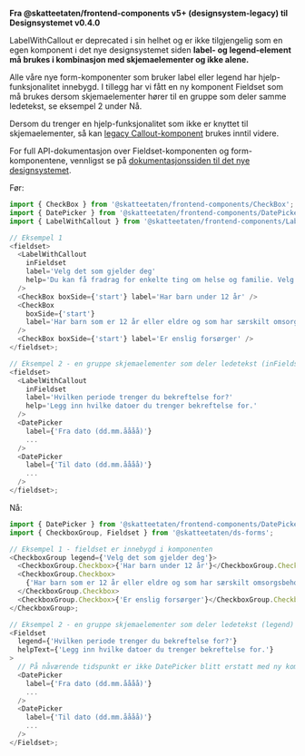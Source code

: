 **Fra @skatteetaten/frontend-components v5+ (designsystem-legacy) til Designsystemet v0.4.0**

LabelWithCallout er deprecated i sin helhet og er ikke tilgjengelig som en egen komponent i det nye designsystemet siden <strong>label- og legend-element må brukes i kombinasjon med skjemaelementer og ikke alene.</strong>

Alle våre nye form-komponenter som bruker label eller legend har hjelp-funksjonalitet innebygd. I tillegg har vi fått en <!-- TODO byttet ut teksten "ny komponent Fieldset" med dette og sjekket at url-en er riktig: <a class="brodtekst-link" href="https://www.skatteetaten.no/stilogtone/designsystemet/komponenter/fieldset">ny komponent Fieldset</a>-->
ny komponent Fieldset som må brukes dersom skjemaelementer hører til en gruppe som deler samme ledetekst, se eksempel 2 under Nå.

Dersom du trenger en hjelp-funksjonalitet som ikke er knyttet til skjemaelementer, så kan <a class="brodtekst-link" href="https://skatteetaten.github.io/frontend-components/#callout">legacy Callout-komponent</a> brukes inntil videre.

For full API-dokumentasjon over Fieldset-komponenten og form-komponentene, vennligst se på <a class="brodtekst-link" href="https://www.skatteetaten.no/stilogtone/designsystemet/komponenter/">dokumentasjonssiden til det nye designsystemet</a>.

Før:

```javascript static
import { CheckBox } from '@skatteetaten/frontend-components/CheckBox';
import { DatePicker } from '@skatteetaten/frontend-components/DatePicker';
import { LabelWithCallout } from '@skatteetaten/frontend-components/LabelWithCallout';

// Eksempel 1
<fieldset>
  <LabelWithCallout
    inFieldset
    label='Velg det som gjelder deg'
    help='Du kan få fradrag for enkelte ting om helse og familie. Velg deg som gjelder for deg.'
  />
  <CheckBox boxSide={'start'} label='Har barn under 12 år' />
  <CheckBox
    boxSide={'start'}
    label='Har barn som er 12 år eller eldre og som har særskilt omsorgsbehov'
  />
  <CheckBox boxSide={'start'} label='Er enslig forsørger' />
</fieldset>;

// Eksempel 2 - en gruppe skjemaelementer som deler ledetekst (inFieldset og label)
<fieldset>
  <LabelWithCallout
    inFieldset
    label='Hvilken periode trenger du bekreftelse for?'
    help='Legg inn hvilke datoer du trenger bekreftelse for.'
  />
  <DatePicker
    label={'Fra dato (dd.mm.åååå)'}
    ...
  />
  <DatePicker
    label={'Til dato (dd.mm.åååå)'}
    ...
  />
</fieldset>;

```

Nå:

```js static
import { DatePicker } from '@skatteetaten/frontend-components/DatePicker';
import { CheckboxGroup, Fieldset } from '@skatteetaten/ds-forms';

// Eksempel 1 - fieldset er innebygd i komponenten
<CheckboxGroup legend={'Velg det som gjelder deg'}>
  <CheckboxGroup.Checkbox>{'Har barn under 12 år'}</CheckboxGroup.Checkbox>
  <CheckboxGroup.Checkbox>
    {'Har barn som er 12 år eller eldre og som har særskilt omsorgsbehov'}
  </CheckboxGroup.Checkbox>
  <CheckboxGroup.Checkbox>{'Er enslig forsørger'}</CheckboxGroup.Checkbox>
</CheckboxGroup>;

// Eksempel 2 - en gruppe skjemaelementer som deler ledetekst (legend)
<Fieldset
  legend={'Hvilken periode trenger du bekreftelse for?'}
  helpText={'Legg inn hvilke datoer du trenger bekreftelse for.'}
>
  // På nåværende tidspunkt er ikke DatePicker blitt erstatt med ny komponent
  <DatePicker
    label={'Fra dato (dd.mm.åååå)'}
    ...
  />
  <DatePicker
    label={'Til dato (dd.mm.åååå)'}
    ...
  />
</Fieldset>;
```
